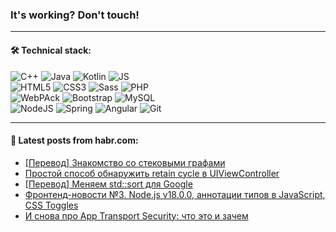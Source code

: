 ### It's working? Don't touch!

---

#### 🛠️ Technical stack:

![C++](https://img.shields.io/badge/C++-informational?logo=c%2B%2B&style=flat&logoColor=white&color=9C033A)
![Java](https://img.shields.io/badge/Java-informational?logo=java&style=flat&logoColor=white&color=007396)
![Kotlin](https://img.shields.io/badge/Kotlin-informational?logo=Kotlin&style=flat&logoColor=white&color=0095D5)
![JS](https://img.shields.io/badge/JS-informational?logo=javaScript&style=flat&logoColor=black&color=F7Df1E) <br>
![HTML5](https://img.shields.io/badge/HTML5-informational?logo=html5&style=flat&logoColor=white&color=E34F26)
![CSS3](https://img.shields.io/badge/CSS3-informational?logo=css3&style=flat&logoColor=white&color=157286)
![Sass](https://img.shields.io/badge/Saas-informational?logo=sass&style=flat&logoColor=white&color=hotpink)
![PHP](https://img.shields.io/badge/PHP-informational?logo=php&style=flat&logoColor=white&color=777BB4) <br>
![WebPAck](https://img.shields.io/badge/WebPack-informational?logo=webPack&style=flat&logoColor=white&color=FF6F00)
![Bootstrap](https://img.shields.io/badge/Bootstrap-informational?logo=Bootstrap&style=flat&logoColor=white&color=7952B3)
![MySQL](https://img.shields.io/badge/MySQL-informational?logo=MySQL&style=flat&logoColor=white&color=00f) <br>
![NodeJS](https://img.shields.io/badge/NodeJS-informational?logo=node.js&style=flat&logoColor=white&color=43853D)
![Spring](https://img.shields.io/badge/Spring-informational?logo=Spring&style=flat&logoColor=white&color=0A9EDC)
![Angular](https://img.shields.io/badge/Vue-informational?logo=vue.js&style=flat&logoColor=white&color=red)
![Git](https://img.shields.io/badge/Git-informational?logo=git&style=flat&logoColor=white&color=darkorange)

___

#### 💬 Latest posts from habr.com:

<!-- BLOG-POST-LIST:START -->
- [[Перевод] Знакомство со стековыми графами](https://habr.com/ru/post/662662/?utm_source=habrahabr&utm_medium=rss&utm_campaign=662662)
- [Простой способ обнаружить retain cycle в UIViewController](https://habr.com/ru/post/662708/?utm_source=habrahabr&utm_medium=rss&utm_campaign=662708)
- [[Перевод] Меняем std::sort для Google](https://habr.com/ru/post/662181/?utm_source=habrahabr&utm_medium=rss&utm_campaign=662181)
- [Фронтенд-новости №3. Node.js v18.0.0, аннотации типов в JavaScript, СSS Toggles](https://habr.com/ru/post/661297/?utm_source=habrahabr&utm_medium=rss&utm_campaign=661297)
- [И снова про App Transport Security: что это и зачем](https://habr.com/ru/post/661345/?utm_source=habrahabr&utm_medium=rss&utm_campaign=661345)
<!-- BLOG-POST-LIST:END -->
